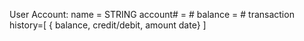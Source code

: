 User Account:
name = STRING
account# = #
balance = #
transaction history=[ { balance, credit/debit, amount date} ]

